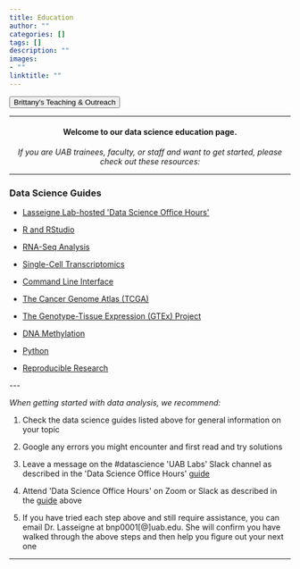 ```yaml
---
title: Education
author: ""
categories: []
tags: []
description: ""
images:
- ""
linktitle: ""
---
```


<form action="/brittany-education/index.html">
    <input type="submit" value="Brittany's Teaching & Outreach" />
</form>

---

#### <p style="text-align:center;">Welcome to our data science education page.</p>

_<p style="text-align:center;">If you are UAB trainees, faculty, or staff and want to get started, please check out these resources:</p>_

---

### Data Science Guides
<ul>
<li><p><a href="https://docs.google.com/document/d/174JsfrSy2XVpeCmQtDJKOXHMqT3XzyEHrN5qXWFPiJs/edit?usp=sharing" target="_blank">Lasseigne Lab-hosted 'Data Science Office Hours'</a><p></li>
<li><p><a href="/education_resources/guides/rguide.html" target="_blank">R and RStudio</a></p></li>
<li><p><a href="/education_resources/guides/rnaseqguide.html" target="_blank">RNA-Seq Analysis</a></p></li>
<li><p><a href="/education_resources/guides/rmds/singlecellguide/index.html" target="_blank">Single-Cell Transcriptomics</a></p></li>
<li><p><a href="/education_resources/guides/commandlineguide.html" target="_blank">Command Line Interface</a></p></li>
<li><p><a href="/education_resources/guides/tcgaguide.html" target="_blank">The Cancer Genome Atlas (TCGA)</a></p></li>
<li><p><a href="/education_resources/guides/gtexguide.html" target="_blank">The Genotype-Tissue Expression (GTEx) Project</a></p></li>
<li><p><a href="/education_resources/guides/dnamethylationguide.html" target="_blank">DNA Methylation</a></p></li>
<li><p><a href="/education_resources/guides/pythonguide.html" target="_blank">Python</a></p></li>
<li><p><a href="/education_resources/guides/reproducibleresearchguide.html" target="_blank">Reproducible Research</a></p></li>
</ul>
---

_When getting started with data analysis, we recommend:_
<ol>
<li><p>Check the data science guides listed above for general information on your topic</p></li>
<li><p>Google any errors you might encounter and first read and try solutions</p></li>
<li><p>Leave a message on the #datascience 'UAB Labs' Slack channel as described in the 'Data Science Office Hours' <a href="https://docs.google.com/document/d/174JsfrSy2XVpeCmQtDJKOXHMqT3XzyEHrN5qXWFPiJs/edit?usp=sharing" target="_blank">guide</a></p></li>
<li><p>Attend 'Data Science Office Hours' on Zoom or Slack as described in the <a href="https://docs.google.com/document/d/174JsfrSy2XVpeCmQtDJKOXHMqT3XzyEHrN5qXWFPiJs/edit?usp=sharing" target="_blank">guide</a> above</p></li>
<li><p>If you have tried each step above and still require assistance, you can email Dr. Lasseigne at bnp0001[@]uab.edu. She will confirm you have walked through the above steps and then help you figure out your next one</p></li>
</ol>

---
